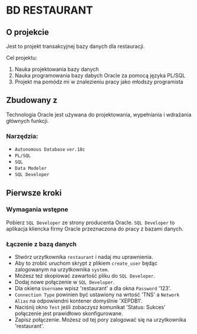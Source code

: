 # BD RESTAURANT

## O projekcie 

Jest to projekt transakcyjnej bazy danych dla restauracji.

Cel projektu:

1. Nauka projektowania bazy danych
2. Nauka programowania bazy dabych Oracle za pomocą języka PL/SQL
3. Projekt ma pomódz mi w znalezieniu pracy jako młodszy programista

## Zbudowany z

Technologia Oracle jest używana do projektowania, wypełniania i wdrażania głównych funkcji.

### Narzędzia:

* `Autonomous Database` `ver.18c`
* `PL/SQL`
* `SQL`
* `Data Modeler`
* `SQL Developer`

## Pierwsze kroki

### Wymagania wstępne

Pobierz `SQL Developer` ze strony producenta Oracle.
`SQL Developer` to aplikacja kliencka firmy Oracle przeznaczona do pracy z bazami danych.

### Łączenie z bazą danych 

* Stwórz urzytkownika `restaurant` i nadaj mu uprawnienia. 
* Aby to zrobić uruchom skrypt z plikiem `create_user` będąc zalogowanym na urzytkownika `system`. 
* Możesz też skopiować zawartość pliku do `SQL Developer`.
* Dodaj nowe połączenie w `SQL Developer`. 
* Dla okiena `Username` wpisz 'restaurant' a dla okna `Password` '123'. 
* `Connection Type` powinien być ustawiony na wrtość 'TNS' a `Network Alias` na odpowiendni kontener domyślnie 'XEPDB1'.
* Naciśnij okno `Test` jeśli zobaczysz komunikat 'Status: Sukces' połączenie jest prawidłowo skonfigurowane.
* Zapisz połączenie. Możesz od tej pory zalogować się na urzytkownika 'restaurant'.
